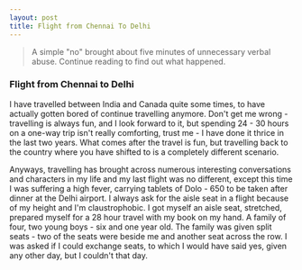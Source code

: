 ```yaml
---
layout: post
title: Flight from Chennai To Delhi
---
```


> A simple "no" brought about five minutes of unnecessary verbal abuse. Continue reading to find out what happened.

### Flight from Chennai to Delhi

I have travelled between India and Canada quite some times, to have actually gotten bored of continue travelling anymore. Don't get me wrong - travelling is always fun, and I look forward to it, but spending 24 - 30 hours on a one-way trip isn't really comforting, trust me - I have done it thrice in the last two years. What comes after the travel is fun, but travelling back to the country where you have shifted to is a completely different scenario.

Anyways, travelling has brought across numerous interesting conversations and characters in my life and my last flight was no different, except this time I was suffering a high fever, carrying tablets of Dolo - 650 to be taken after dinner at the Delhi airport. I always ask for the aisle seat in a flight because of my height and I'm claustrophobic. I got myself an aisle seat, stretched, prepared myself for a 28 hour travel with my book on my hand. A family of four, two young boys - six and one year old. The family was given split seats - two of the seats were beside me and another seat across the row. I was asked if I could exchange seats, to which I would have said yes, given any other day, but I couldn't that day.


